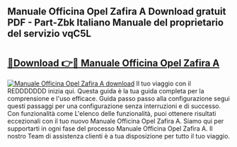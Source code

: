 ## Manuale Officina Opel Zafira A Download gratuit PDF - Part-Zbk Italiano Manuale del proprietario del servizio vqC5L

# <h2><a href="http://dfd820f.blite.top/?on=Manuale+Officina+Opel+Zafira+A">🔗Download 👉🔴 Manuale Officina Opel Zafira A</a></h2>

[![Manuale Officina Opel Zafira A download](https://i.imgur.com/lujVjoI.png)](http://dfd820f.blite.top/?on=Manuale+Officina+Opel+Zafira+A)
Il tuo viaggio con il REDDDDDDD inizia qui. Questa guida è la tua guida completa per la comprensione e l'uso efficace. Guida passo passo alla configurazione segui questi passaggi per una configurazione senza interruzioni e di successo. Con funzionalità come L'elenco delle funzionalità, puoi ottenere risultati eccezionali con il tuo nuovo Manuale Officina Opel Zafira A. Siamo qui per supportarti in ogni fase del processo Manuale Officina Opel Zafira A. Il nostro Team di assistenza clienti è a tua disposizione per tutto il tuo viaggio.
